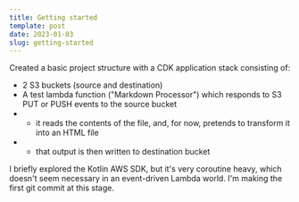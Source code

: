 ```yaml
---
title: Getting started
template: post
date: 2023-01-03
slug: getting-started
---
```

Created a basic project structure with a CDK application stack consisting of:

- 2 S3 buckets (source and destination)
- A test lambda function ("Markdown Processor") which responds to S3 PUT or PUSH events to the source bucket
- - it reads the contents of the file, and, for now, pretends to transform it into an HTML file
- - that output is then written to destination bucket

I briefly explored the Kotlin AWS SDK, but it's very coroutine heavy, which doesn't seem necessary in an event-driven Lambda world. I'm making the first git commit at this stage.
